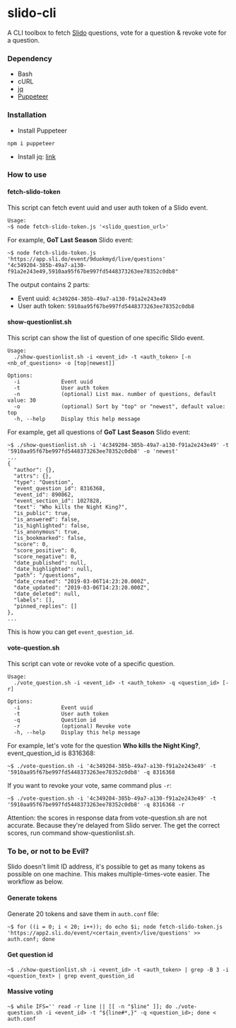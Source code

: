slido-cli
=========

A CLI toolbox to fetch [Slido](https://www.sli.do/) questions, vote for a question & revoke vote for a question.

### Dependency

- Bash
- cURL
- [jq](https://stedolan.github.io/jq/)
- [Puppeteer](https://github.com/GoogleChrome/puppeteer)

### Installation

- Install Puppeteer

```
npm i puppeteer
```

- Install jq: [link](https://stedolan.github.io/jq/download/)

### How to use


#### fetch-slido-token

This script can fetch event uuid and user auth token of a Slido event.

```
Usage:
~$ node fetch-slido-token.js '<slido_question_url>'
```

For example, **GoT Last Season** Slido event:

```
~$ node fetch-slido-token.js 'https://app.sli.do/event/9duokmyd/live/questions'
"4c349204-385b-49a7-a130-f91a2e243e49,5910aa95f67be997fd5448373263ee78352c0db8"
```

The output contains 2 parts:

- Event uuid: `4c349204-385b-49a7-a130-f91a2e243e49`
- User auth token: `5910aa95f67be997fd5448373263ee78352c0db8`

#### show-questionlist.sh

This script can show the list of question of one specific Slido event.

```
Usage:
  ./show-questionlist.sh -i <event_id> -t <auth_token> [-n <nb_of_questions> -o [top|newest]]

Options:
  -i             Event uuid
  -t             User auth token
  -n             (optional) List max. number of questions, default value: 30
  -o             (optional) Sort by "top" or "newest", default value: top
  -h, --help     Display this help message
```

For example, get all questions of **GoT Last Season** Slido event:

```
~$ ./show-questionlist.sh -i '4c349204-385b-49a7-a130-f91a2e243e49' -t '5910aa95f67be997fd5448373263ee78352c0db8' -o 'newest'
...
{
  "author": {},
  "attrs": {},
  "type": "Question",
  "event_question_id": 8316368,
  "event_id": 890862,
  "event_section_id": 1027828,
  "text": "Who kills the Night King?",
  "is_public": true,
  "is_answered": false,
  "is_highlighted": false,
  "is_anonymous": true,
  "is_bookmarked": false,
  "score": 0,
  "score_positive": 0,
  "score_negative": 0,
  "date_published": null,
  "date_highlighted": null,
  "path": "/questions",
  "date_created": "2019-03-06T14:23:20.000Z",
  "date_updated": "2019-03-06T14:23:20.000Z",
  "date_deleted": null,
  "labels": [],
  "pinned_replies": []
},
...
```

This is how you can get `event_question_id`.

#### vote-question.sh

This script can vote or revoke vote of a specific question.

```
Usage:
  ./vote_question.sh -i <event_id> -t <auth_token> -q <question_id> [-r]

Options:
  -i             Event uuid
  -t             User auth token
  -q             Question id
  -r             (optional) Revoke vote
  -h, --help     Display this help message
```

For example, let's vote for the question **Who kills the Night King?**, event_question_id is 8316368:

```
~$ ./vote-question.sh -i '4c349204-385b-49a7-a130-f91a2e243e49' -t '5910aa95f67be997fd5448373263ee78352c0db8' -q 8316368
```

If you want to revoke your vote, same command plus `-r`:

```
~$ ./vote-question.sh -i '4c349204-385b-49a7-a130-f91a2e243e49' -t '5910aa95f67be997fd5448373263ee78352c0db8' -q 8316368 -r
```

Attention: the scores in response data from vote-question.sh are not accurate. Because they're delayed from Slido server. The get the correct scores, run command show-questionlist.sh.

### To be, or not to be Evil?

Slido doesn't limit ID address, it's possible to get as many tokens as possible on one machine. This makes multiple-times-vote easier. The workflow as below.


#### Generate tokens

Generate 20 tokens and save them in `auth.conf` file:

```
~$ for ((i = 0; i < 20; i++)); do echo $i; node fetch-slido-token.js 'https://app2.sli.do/event/<certain_event>/live/questions' >> auth.conf; done
```

#### Get question id

```
~$ ./show-questionlist.sh -i <event_id> -t <auth_token> | grep -B 3 -i <question_text> | grep event_question_id
```

#### Massive voting

```
~$ while IFS='' read -r line || [[ -n "$line" ]]; do ./vote-question.sh -i <event_id> -t "${line#*,}" -q <question_id>; done < auth.conf
```
